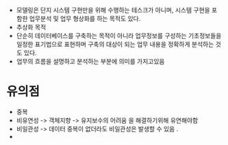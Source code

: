 

- 모델링은 단지 시스템 구현만을 위해 수행하는 테스크가 아니며, 시스템 구현을 포함한 업무분석 및 업무 형상화를 하는 목적도 있다. 
- 추상화 목적
- 단순히 데이터베이스를 구축하는 목적이 아니라 업무정보를 구성하는 기초정보들을 일정한 표기법으로 표현하며 구축의 대상이 되는 업무 내용을 정확하게 분석하는 것도 있다.
- 업무의 흐름을 설명하고 분석하는 부분에 의미를 가지고있음



# 유의점 
- 중복
- 비유연성 -> 객체지향  -> 유지보수의 어려움 을 해결하기위해 유연해야함 
- 비일관성 -> 데이터 중복이 없더라도 비일관성은 발생할 수 있음 . 
- 
